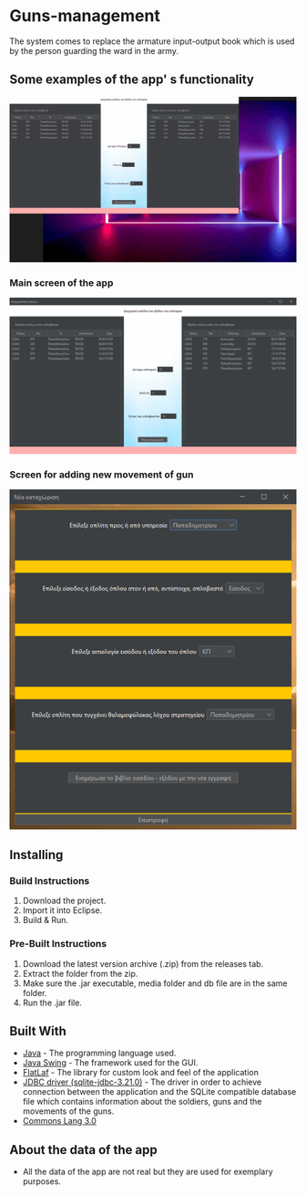 # Guns-management

The system comes to replace the armature input-output book which is used by the person guarding the ward in the army.

## Some examples of the app' s functionality

![generally the app](https://github.com/Apostolos172/Guns-management/blob/master/screenshots/output.gif?raw=true)

### Main screen of the app
![main-window](https://github.com/Apostolos172/Guns-management/blob/master/screenshots/main_window.png?raw=true)

### Screen for adding new movement of gun
![entry-window](https://github.com/Apostolos172/Guns-management/blob/master/screenshots/entry_window.png?raw=true)

## Installing
### Build Instructions

1. Download the project.
2. Import it into Eclipse.
3. Build & Run.

### Pre-Built Instructions

1. Download the latest version archive (.zip) from the releases tab.
2. Extract the folder from the zip.
3. Make sure the .jar executable, media folder and db file are in the same folder.
4. Run the .jar file.

## Built With
* <a href="https://en.wikipedia.org/wiki/Java_(programming_language)">Java</a> - The programming language used.
* <a href="https://en.wikipedia.org/wiki/Swing_(Java)">Java Swing</a> - The framework used for the GUI.
* [FlatLaf](https://github.com/JFormDesigner/FlatLaf) - The library for custom look and feel of the application
* [JDBC driver (sqlite-jdbc-3.21.0)](https://mvnrepository.com/artifact/org.xerial/sqlite-jdbc/3.21.0) - The driver in order to achieve connection between the application and the SQLite compatible database file which contains information about the soldiers, guns and the movements of the guns.
* [Commons Lang 3.0](http://www.java2s.com/Code/Jar/c/Downloadcommonslang330jar.htm)

## About the data of the app
* All the data of the app are not real but they are used for exemplary purposes.
